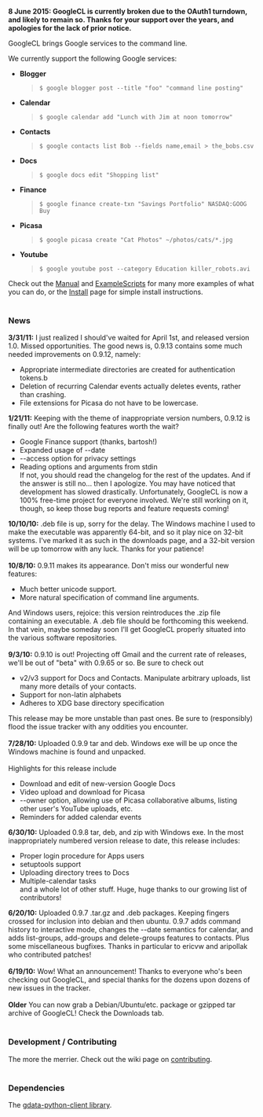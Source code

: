 **8 June 2015: GoogleCL is currently broken due to the OAuth1 turndown, and likely to remain so.  Thanks for your support over the years, and apologies for the lack of prior notice.**

GoogleCL brings Google services to the command line.

We currently support the following Google services:<br>
<ul><li><b>Blogger</b>
<blockquote><code>$ google blogger post --title "foo" "command line posting"</code></blockquote></li></ul>

<ul><li><b>Calendar</b>
<blockquote><code>$ google calendar add "Lunch with Jim at noon tomorrow"</code></blockquote></li></ul>

<ul><li><b>Contacts</b>
<blockquote><code>$ google contacts list Bob --fields name,email &gt; the_bobs.csv</code></blockquote></li></ul>

<ul><li><b>Docs</b>
<blockquote><code>$ google docs edit "Shopping list"</code></blockquote></li></ul>

<ul><li><b>Finance</b>
<blockquote><code>$ google finance create-txn "Savings Portfolio" NASDAQ:GOOG Buy</code></blockquote></li></ul>

<ul><li><b>Picasa</b>
<blockquote><code>$ google picasa create "Cat Photos" ~/photos/cats/*.jpg</code></blockquote></li></ul>

<ul><li><b>Youtube</b>
<blockquote><code>$ google youtube post --category Education killer_robots.avi</code></blockquote></li></ul>

Check out the <a href='Manual.md'>Manual</a> and <a href='ExampleScripts.md'>ExampleScripts</a> for many more examples of what you can do, or the <a href='Install.md'>Install</a> page for simple install instructions.<br>
<br>
<h3>News</h3>
<b>3/31/11:</b> I just realized I should've waited for April 1st, and released version 1.0. Missed opportunities. The good news is, 0.9.13 contains some much needed improvements on 0.9.12, namely:<br>
<ul><li>Appropriate intermediate directories are created for authentication tokens.b<br>
</li><li>Deletion of recurring Calendar events actually deletes events, rather than crashing.<br>
</li><li>File extensions for Picasa do not have to be lowercase.</li></ul>

<b>1/21/11:</b> Keeping with the theme of inappropriate version numbers, 0.9.12 is finally out! Are the following features worth the wait?<br>
<ul><li>Google Finance support (thanks, bartosh!)<br>
</li><li>Expanded usage of --date<br>
</li><li>--access option for privacy settings<br>
</li><li>Reading options and arguments from stdin<br>
If not, you should read the changelog for the rest of the updates. And if the answer is still no... then I apologize.  You may have noticed that development has slowed drastically.  Unfortunately, GoogleCL is now a 100% free-time project for everyone involved.  We're still working on it, though, so keep those bug reports and feature requests coming!</li></ul>

<b>10/10/10:</b> .deb file is up, sorry for the delay. The Windows machine I used to make the executable was apparently 64-bit, and so it play nice on 32-bit systems. I've marked it as such in the downloads page, and a 32-bit version will be up tomorrow with any luck. Thanks for your patience!<br>
<br>
<b>10/8/10:</b> 0.9.11 makes its appearance. Don't miss our wonderful new features:<br>
<ul><li>Much better unicode support.<br>
</li><li>More natural specification of command line arguments.</li></ul>

And Windows users, rejoice: this version reintroduces the .zip file containing an executable. A .deb file should be forthcoming this weekend. In that vein, maybe someday soon I'll get GoogleCL properly situated into the various software repositories.<br>
<br>
<b>9/3/10:</b> 0.9.10 is out! Projecting off Gmail and the current rate of releases, we'll be out of "beta" with 0.9.65 or so. Be sure to check out<br>
<ul><li>v2/v3 support for Docs and Contacts. Manipulate arbitrary uploads, list many more details of your contacts.<br>
</li><li>Support for non-latin alphabets<br>
</li><li>Adheres to XDG base directory specification</li></ul>

This release may be more unstable than past ones. Be sure to (responsibly) flood the issue tracker with any oddities you encounter.<br>
<br>
<b>7/28/10:</b> Uploaded 0.9.9 tar and deb. Windows exe will be up once the Windows machine is found and unpacked.<br>
<br>
Highlights for this release include<br>
<ul><li>Download and edit of new-version Google Docs<br>
</li><li>Video upload and download for Picasa<br>
</li><li>--owner option, allowing use of Picasa collaborative albums, listing other user's YouTube uploads, etc.<br>
</li><li>Reminders for added calendar events</li></ul>

<b>6/30/10:</b> Uploaded 0.9.8 tar, deb, and zip with Windows exe.  In the most inappropriately numbered version release to date, this release includes:<br>
<ul><li>Proper login procedure for Apps users<br>
</li><li>setuptools support<br>
</li><li>Uploading directory trees to Docs<br>
</li><li>Multiple-calendar tasks<br>
and a whole lot of other stuff. Huge, huge thanks to our growing list of contributors!</li></ul>

<b>6/20/10:</b> Uploaded 0.9.7 .tar.gz and .deb packages.  Keeping fingers crossed for inclusion into debian and then ubuntu.  0.9.7 adds command history to interactive mode, changes the --date semantics for calendar, and adds list-groups, add-groups and delete-groups features to contacts.  Plus some miscellaneous bugfixes.  Thanks in particular to ericvw and aripollak who contributed patches!<br>
<br>
<b>6/19/10:</b> Wow! What an announcement! Thanks to everyone who's been checking out GoogleCL, and special thanks for the dozens upon dozens of new issues in the tracker.<br>
<br>
<b>Older</b>
You can now grab a Debian/Ubuntu/etc. package or gzipped tar archive of GoogleCL! Check the Downloads tab.<br>
<br>
<h3>Development / Contributing</h3>
The more the merrier. Check out the wiki page on <a href='Contributing.md'>contributing</a>.<br>
<br>
<h3>Dependencies</h3>
The <a href='http://code.google.com/p/gdata-python-client/'>gdata-python-client library</a>.